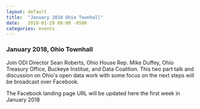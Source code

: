 ```yaml
---
layout: default
title:  "January 2018 Ohio Townhall"
date:   2018-01-29 08:00 -0500
categories: events
---
```

<h3>January 2018, Ohio Townhall</h3>
Join ODI Director Sean Roberts, Ohio House Rep. Mike Duffey, Ohio Treasury Office, Buckeye Institue, and Data Coalition.
This two part talk and discussion on Ohio's open data work with some focus on the next steps will be broadcast over Facebook.

The Facebook landing page URL will be updated here the first week in January 2018
